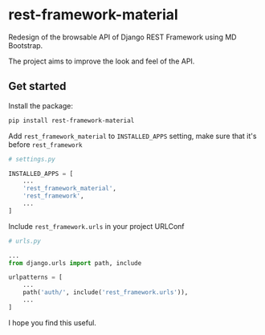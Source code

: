 # rest-framework-material

Redesign of the browsable API of Django REST Framework using MD Bootstrap.

The project aims to improve the look and feel of the API.

## Get started

Install the package:

```bash
pip install rest-framework-material
```

Add `rest_framework_material` to `INSTALLED_APPS` setting, make sure that it's before `rest_framework`

```python
# settings.py

INSTALLED_APPS = [
    ...
    'rest_framework_material',
    'rest_framework',
    ...
]
```

Include `rest_framework.urls` in your project URLConf

```python
# urls.py

...
from django.urls import path, include

urlpatterns = [
    ...
    path('auth/', include('rest_framework.urls')),
    ...
]
```

I hope you find this useful.
